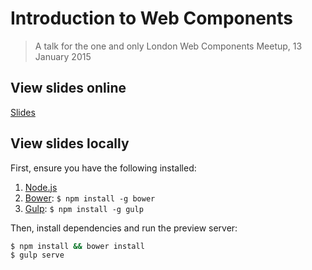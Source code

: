 # Introduction to Web Components
> A talk for the one and only London Web Components Meetup, 13 January 2015

## View slides online

[Slides](http://soledadpenades.com/files/t/20150113_lwc/)

## View slides locally

First, ensure you have the following installed:

1. [Node.js](http://nodejs.org)
2. [Bower](http://bower.io): `$ npm install -g bower`
3. [Gulp](http://gulpjs.com): `$ npm install -g gulp`

Then, install dependencies and run the preview server:

```bash
$ npm install && bower install
$ gulp serve
```
